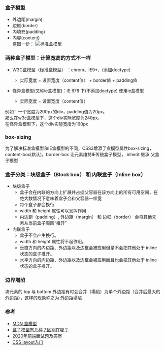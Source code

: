 ### 盒子模型  
- 外边距(margin)  
- 边框(border)  
- 内填充(padding)  
- 内容(content)  
盗图一份：
![标准盒模型](https://user-gold-cdn.xitu.io/2020/6/17/172c14a7523ef5c5?imageView2/0/w/1280/h/960/format/webp/ignore-error/1)  

### 两种盒子模型：计算宽高的方式不一样  
+ W3C盒模型（标准盒模型） ：chrom、IE9+、(添加doctype)
  - 实际宽度 = 设置宽度（content值） + border值 + padding值  

+ 怪异盒模型(又称ie盒模型)：IE 678 下(不添加doctype) 使用ie盒模型
  - 实际宽度 = 设置宽度（content值）  

例如：一个宽度为200px的div，padding值为20px。  
那么在w3c盒模型下，这个div实际宽度为240px。  
在怪异盒模型下，这个div实际宽度为160px  

### box-sizing  
为了解决标准盒模型和IE盒模型的不同，CSS3增添了盒模型属性box-sizing，content-box(默认)，border-box 让元素维持IE传统盒子模型， inherit 继承 父盒子模型  

### 盒子分类：块级盒子（Block box） 和 内联盒子（Inline box）  
+ 块级盒子 
  - 盒子会在内联的方向上扩展并占据父容器在该方向上的所有可用空间，在绝大数情况下意味着盒子会和父容器一样宽
  - 每个盒子都会换行
  - width 和 height 属性可以发挥作用
  - 内边距（padding）, 外边距（margin） 和 边框（border） 会将其他元素从当前盒子周围“推开”
+ 内联盒子  
  - 盒子不会产生换行。
  - width 和 height 属性将不起作用。
  - 垂直方向的内边距、外边距以及边框会被应用但是不会把其他处于 inline 状态的盒子推开。
  - 水平方向的内边距、外边距以及边框会被应用而且也会把其他处于 inline 状态的盒子推开。


### 边界塌陷  
块元素的 top 与 bottom 外边距有时会合并（塌陷）为单个外边距（合并后最大的外边距），这样的现象称之为 外边距塌陷

### 参考  
- [MDN 盒模型](https://developer.mozilla.org/zh-CN/docs/Learn/CSS/Building_blocks/The_box_model)  
- [盒子模型有几种？区别在哪？](https://blog.csdn.net/theaaaheartbeat/article/details/105554592)  
- [2020年前端面试题及答案](https://blog.csdn.net/raleway/article/details/104268283)  
- [CSS layout入门](https://www.cnblogs.com/winter-cn/archive/2012/11/13/2768732.html)